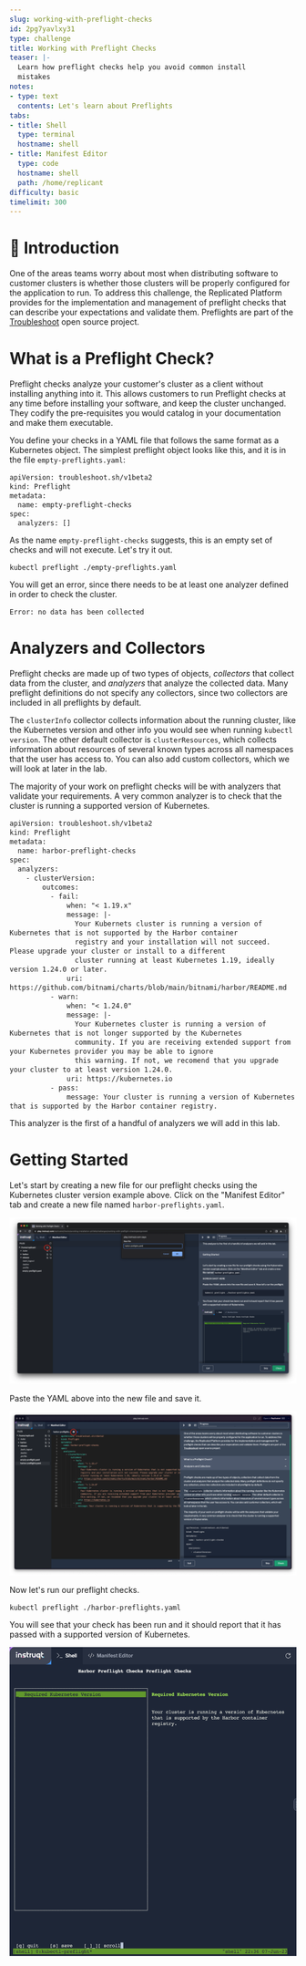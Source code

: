 ```yaml
---
slug: working-with-preflight-checks
id: 2pg7yavlxy31
type: challenge
title: Working with Preflight Checks
teaser: |-
  Learn how preflight checks help you avoid common install
  mistakes
notes:
- type: text
  contents: Let's learn about Preflights
tabs:
- title: Shell
  type: terminal
  hostname: shell
- title: Manifest Editor
  type: code
  hostname: shell
  path: /home/replicant
difficulty: basic
timelimit: 300
---
```


👋 Introduction
===============

One of the areas teams worry about most when distributing software
to customer clusters is whether those clusters will be properly
configured for the application to run. To address this challenge,
the Replicated Platform provides for the implementation and
management of preflight checks that can describe your expectations
and validate them. Preflights are part of the
[Troubleshoot](https://troubleshoot.sh) open source project.

What is a Preflight Check?
===========================

Preflight checks analyze your customer's cluster as a client without
installing anything into it. This allows customers to run Preflight
checks at any time before installing your software, and keep the
cluster unchanged. They codify the pre-requisites you would catalog
in your documentation and make them executable.

You define your checks in a YAML file that follows the same format
as a Kubernetes object. The simplest preflight object looks like this,
and it is in the file `empty-preflights.yaml`:

```
apiVersion: troubleshoot.sh/v1beta2
kind: Preflight
metadata:
  name: empty-preflight-checks
spec:
  analyzers: []
```

As the name `empty-preflight-checks` suggests, this is an empty set
of checks and will not execute. Let's try it out.

```
kubectl preflight ./empty-preflights.yaml
```

You will get an error, since there needs to be at least one analyzer
defined in order to check the cluster.

```
Error: no data has been collected
```

Analyzers and Collectors
========================

Preflight checks are made up of two types of objects, _collectors_
that collect data from the cluster, and _analyzers_ that analyze
the collected data. Many preflight definitions do not specify any
collectors, since two collectors are included in all preflights
by default.

The `clusterInfo` collector collects information about the running
cluster, like the Kubernetes version and other info you would see when
running `kubectl version`. The other default collector is
`clusterResources`, which collects information about resources of
several known types across all namespaces that the user has
access to. You can also add custom collectors, which we will look
at later in the lab.

The majority of your work on preflight checks will be with
analyzers that validate your requirements. A very common analyzer
is to check that the cluster is running a supported version of
Kubernetes.

```
apiVersion: troubleshoot.sh/v1beta2
kind: Preflight
metadata:
  name: harbor-preflight-checks
spec:
  analyzers:
    - clusterVersion:
        outcomes:
          - fail:
              when: "< 1.19.x"
              message: |-
                Your Kubernets cluster is running a version of Kubernetes that is not supported by the Harbor container
                registry and your installation will not succeed. Please upgrade your cluster or install to a different
                cluster running at least Kubernetes 1.19, ideally version 1.24.0 or later.
              uri: https://github.com/bitnami/charts/blob/main/bitnami/harbor/README.md
          - warn:
              when: "< 1.24.0"
              message: |-
                Your Kubernetes cluster is running a version of Kubernetes that is not longer supported by the Kubernetes
                community. If you are receiving extended support from your Kubernetes provider you may be able to ignore
                this warning. If not, we recomend that you upgrade your cluster to at least version 1.24.0.
              uri: https://kubernetes.io
          - pass:
              message: Your cluster is running a version of Kubernetes that is supported by the Harbor container registry.
```

This analyzer is the first of a handful of analyzers we will add in this lab.

Getting Started
===============

Let's start by creating a new file for our preflight checks
using the Kubernetes cluster version example above. Click on
the "Manifest Editor" tab and create a new file named
`harbor-preflights.yaml`.

![Creating the Preflights File](../assets/creating-harbor-preflights.png)

Paste the YAML above into the new file and save it.

![Saving the Preflight File](../assets/saving-harbor-preflights.png)

Now let's run our preflight checks.

```
kubectl preflight ./harbor-preflights.yaml
```

You will see that your check has been run and it should report
that it has passed with a supported version of Kubernetes.

![Passing Kubernetes Version Preflight Check](../assets/passing-version-check.png)
